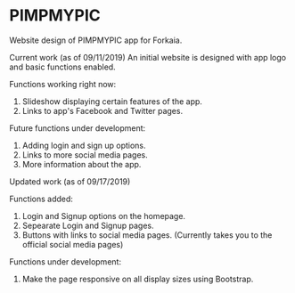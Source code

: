 # PIMPMYPIC
Website design of PIMPMYPIC app for Forkaia.

Current work (as of 09/11/2019)
An initial website is designed with app logo and basic functions enabled.

Functions working right now:
1. Slideshow displaying certain features of the app.
2. Links to app's Facebook and Twitter pages.

Future functions under development:
1. Adding login and sign up options.
2. Links to more social media pages.
3. More information about the app.

Updated work (as of 09/17/2019)

Functions added:
1. Login and Signup options on the homepage.
2. Sepearate Login and Signup pages.
3. Buttons with links to social media pages. (Currently takes you to the official social media pages)

Functions under development:
1. Make the page responsive on all display sizes using Bootstrap.

